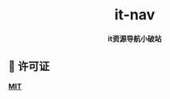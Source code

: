 <h1 align="center">it-nav</h1>

<h4 align="center">it资源导航小破站</h4>

## :scroll: 许可证
**[MIT](https://opensource.org/licenses/MIT)**
